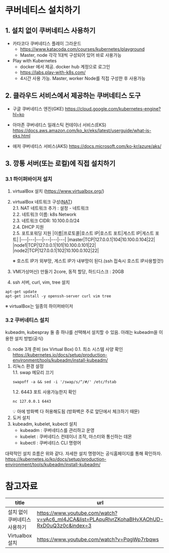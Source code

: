 # 쿠버네티스 설치하기

## 1. 설치 없이 쿠버네티스 사용하기
- 카타코다 쿠버네티스 플레이 그라운드
    - https://www.katacoda.com/courses/kubernetes/playground
    - Master, node 각각 1대씩 구성되어 있어 바로 사용가능
- Play with Kubernetes
    - docker 에서 제공. docker hub 계정으로 로그인
    - https://labs.play-with-k8s.com/
    - 4시간 사용 가능. Master, worker Node를 직접 구성한 후 사용가능

## 2. 클라우드 서비스에서 제공하는 쿠버네티스 도구
- 구글 쿠버네티스 엔진(GKE)
https://cloud.google.com/kubernetes-engine?hl=ko

- 아마존 쿠버네티스 일래스틱 컨테이너 서비스(EKS)
https://docs.aws.amazon.com/ko_kr/eks/latest/userguide/what-is-eks.html

- 애저 쿠버네티스 서비스(AKS)
https://docs.microsoft.com/ko-kr/azure/aks/

## 3. 깡통 서버(또는 로컬)에 직접 설치하기

### 3.1 하이퍼바이저 설치
1. virtualBox 설치 (https://www.virtualbox.org/)
2. virtualBox 네트워크 구성([NAT](../네트워크기초/README.md#네트워크-어댑터))  
    2.1. NAT 네트워크 추가 : 설정 - 네트워크  
    2.2. 네트워크 이름: k8s Network  
    2.3. 네트워크 CIDR: 10.100.0.0/24  
    2.4. DHCP 지원  
    2.5. 포트포워딩 지원
    |이름|프로토콜|호스트 IP|호스트 포트|게스트 IP|게스트 포트|
    |---|---|---|---|---|---|
    |master|TCP|127.0.0.1|104|10.100.0.104|22|
    |node1|TCP|127.0.0.1|101|10.100.0.101|22|
    |node2|TCP|127.0.0.1|102|10.100.0.102|22|
    
    ※ 호스트 IP가 외부망, 게스트 IP가 내부망이 된다.(ssh 접속시 호스트 IP사용할것!)
3. VM(가상머신) 만들기
    2core, 동적 할당, 하드디스크 : 20GB
4. ssh 서버, curl, vim, tree 설치
```
apt-get update
apt-get install -y openssh-server curl vim tree
```

※ virtualBox는 일종의 하이퍼바이저


### 3.2 쿠버네티스 설치
kubeadm, kubespray 둘 중 하나를 선택해서 설치할 수 있음. 아래는 kubeadm을 이용한 설치 방법(공식)

0. node 3개 준비 (ex Virtual Box)
0.1. 최소 시스템 사양 확인
https://kubernetes.io/docs/setup/production-environment/tools/kubeadm/install-kubeadm/  
1. 리눅스 환경 설정  
    1.1. swap 메모리 끄기
    ```
    swapoff -a && sed -i '/swap/s/^/#/' /etc/fstab
    ```
    1.2. 6443 포트 사용가능한지 확인
    ```
    nc 127.0.0.1 6443
    ```
    💡 아에 방화벽 다 허용해도됨 (방화벽은 주로 앞단에서 체크하기 때문)
2. 도커 설치
3. kubeadm, kubelet, kubectl 설치  
    - kubeadm : 쿠버네티스를 관리하고 운영  
    - kubelet : 쿠버네티스 컨테이너 조작, 마스터와 통신하는 데몬  
    - kubectl : 쿠버네티스 CLI 명령어

대략적인 설치 흐름은 위와 같다. 자세한 설치 명령어는 공식홈페이지를 통해 확인하자.  
https://kubernetes.io/ko/docs/setup/production-environment/tools/kubeadm/install-kubeadm/



# 참고자료
|title|url|
|---|---|
|설치 없이 쿠버네티스 사용하기|https://www.youtube.com/watch?v=yAc6_ml4JCA&list=PLApuRlvrZKohaBHvXAOhUD-RxD0uQ3z0c&index=3|
|Virtualbox 설치|https://www.youtube.com/watch?v=PqgWp7rbqws|

